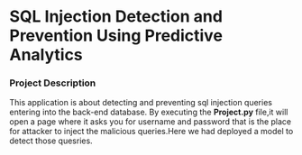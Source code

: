 # SQL Injection Detection and Prevention Using Predictive Analytics

### Project Description
This application is about detecting and preventing sql injection queries entering into the back-end database.
By executing the **Project.py** file,it will open a page where it asks you for username and password that is the place for attacker to inject the malicious queries.Here we had deployed a model to detect those quesries.
